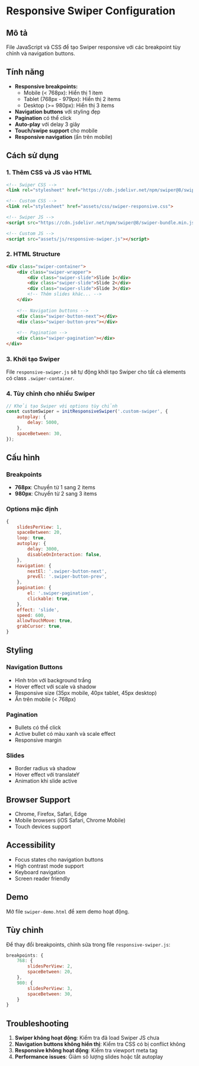 # Responsive Swiper Configuration

## Mô tả
File JavaScript và CSS để tạo Swiper responsive với các breakpoint tùy chỉnh và navigation buttons.

## Tính năng
- **Responsive breakpoints:**
  - Mobile (< 768px): Hiển thị 1 item
  - Tablet (768px - 979px): Hiển thị 2 items  
  - Desktop (>= 980px): Hiển thị 3 items
- **Navigation buttons** với styling đẹp
- **Pagination** có thể click
- **Auto-play** với delay 3 giây
- **Touch/swipe support** cho mobile
- **Responsive navigation** (ẩn trên mobile)

## Cách sử dụng

### 1. Thêm CSS và JS vào HTML
```html
<!-- Swiper CSS -->
<link rel="stylesheet" href="https://cdn.jsdelivr.net/npm/swiper@8/swiper-bundle.min.css">

<!-- Custom CSS -->
<link rel="stylesheet" href="assets/css/swiper-responsive.css">

<!-- Swiper JS -->
<script src="https://cdn.jsdelivr.net/npm/swiper@8/swiper-bundle.min.js"></script>

<!-- Custom JS -->
<script src="assets/js/responsive-swiper.js"></script>
```

### 2. HTML Structure
```html
<div class="swiper-container">
    <div class="swiper-wrapper">
        <div class="swiper-slide">Slide 1</div>
        <div class="swiper-slide">Slide 2</div>
        <div class="swiper-slide">Slide 3</div>
        <!-- Thêm slides khác... -->
    </div>
    
    <!-- Navigation buttons -->
    <div class="swiper-button-next"></div>
    <div class="swiper-button-prev"></div>
    
    <!-- Pagination -->
    <div class="swiper-pagination"></div>
</div>
```

### 3. Khởi tạo Swiper
File `responsive-swiper.js` sẽ tự động khởi tạo Swiper cho tất cả elements có class `.swiper-container`.

### 4. Tùy chỉnh cho nhiều Swiper
```javascript
// Khởi tạo Swiper với options tùy chỉnh
const customSwiper = initResponsiveSwiper('.custom-swiper', {
    autoplay: {
        delay: 5000,
    },
    spaceBetween: 30,
});
```

## Cấu hình

### Breakpoints
- **768px**: Chuyển từ 1 sang 2 items
- **980px**: Chuyển từ 2 sang 3 items

### Options mặc định
```javascript
{
    slidesPerView: 1,
    spaceBetween: 20,
    loop: true,
    autoplay: {
        delay: 3000,
        disableOnInteraction: false,
    },
    navigation: {
        nextEl: '.swiper-button-next',
        prevEl: '.swiper-button-prev',
    },
    pagination: {
        el: '.swiper-pagination',
        clickable: true,
    },
    effect: 'slide',
    speed: 600,
    allowTouchMove: true,
    grabCursor: true,
}
```

## Styling

### Navigation Buttons
- Hình tròn với background trắng
- Hover effect với scale và shadow
- Responsive size (35px mobile, 40px tablet, 45px desktop)
- Ẩn trên mobile (< 768px)

### Pagination
- Bullets có thể click
- Active bullet có màu xanh và scale effect
- Responsive margin

### Slides
- Border radius và shadow
- Hover effect với translateY
- Animation khi slide active

## Browser Support
- Chrome, Firefox, Safari, Edge
- Mobile browsers (iOS Safari, Chrome Mobile)
- Touch devices support

## Accessibility
- Focus states cho navigation buttons
- High contrast mode support
- Keyboard navigation
- Screen reader friendly

## Demo
Mở file `swiper-demo.html` để xem demo hoạt động.

## Tùy chỉnh
Để thay đổi breakpoints, chỉnh sửa trong file `responsive-swiper.js`:
```javascript
breakpoints: {
    768: {
        slidesPerView: 2,
        spaceBetween: 20,
    },
    980: {
        slidesPerView: 3,
        spaceBetween: 30,
    }
}
```

## Troubleshooting
1. **Swiper không hoạt động**: Kiểm tra đã load Swiper JS chưa
2. **Navigation buttons không hiển thị**: Kiểm tra CSS có bị conflict không
3. **Responsive không hoạt động**: Kiểm tra viewport meta tag
4. **Performance issues**: Giảm số lượng slides hoặc tắt autoplay 